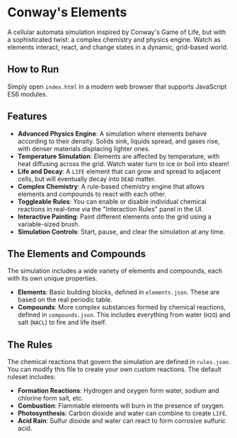 # Conway's Elements

A cellular automata simulation inspired by Conway's Game of Life, but with a sophisticated twist: a complex chemistry and physics engine. Watch as elements interact, react, and change states in a dynamic, grid-based world.

## How to Run

Simply open `index.html` in a modern web browser that supports JavaScript ES6 modules.

## Features

-   **Advanced Physics Engine**: A simulation where elements behave according to their density. Solids sink, liquids spread, and gases rise, with denser materials displacing lighter ones.
-   **Temperature Simulation**: Elements are affected by temperature, with heat diffusing across the grid. Watch water turn to ice or boil into steam!
-   **Life and Decay**: A `LIFE` element that can grow and spread to adjacent cells, but will eventually decay into `DEAD` matter.
-   **Complex Chemistry**: A rule-based chemistry engine that allows elements and compounds to react with each other.
-   **Toggleable Rules**: You can enable or disable individual chemical reactions in real-time via the "Interaction Rules" panel in the UI.
-   **Interactive Painting**: Paint different elements onto the grid using a variable-sized brush.
-   **Simulation Controls**: Start, pause, and clear the simulation at any time.

## The Elements and Compounds

The simulation includes a wide variety of elements and compounds, each with its own unique properties.

-   **Elements**: Basic building blocks, defined in `elements.json`. These are based on the real periodic table.
-   **Compounds**: More complex substances formed by chemical reactions, defined in `compounds.json`. This includes everything from water (`H2O`) and salt (`NACL`) to fire and life itself.

## The Rules

The chemical reactions that govern the simulation are defined in `rules.json`. You can modify this file to create your own custom reactions. The default ruleset includes:

-   **Formation Reactions**: Hydrogen and oxygen form water, sodium and chlorine form salt, etc.
-   **Combustion**: Flammable elements will burn in the presence of oxygen.
-   **Photosynthesis**: Carbon dioxide and water can combine to create `LIFE`.
-   **Acid Rain**: Sulfur dioxide and water can react to form corrosive sulfuric acid.
